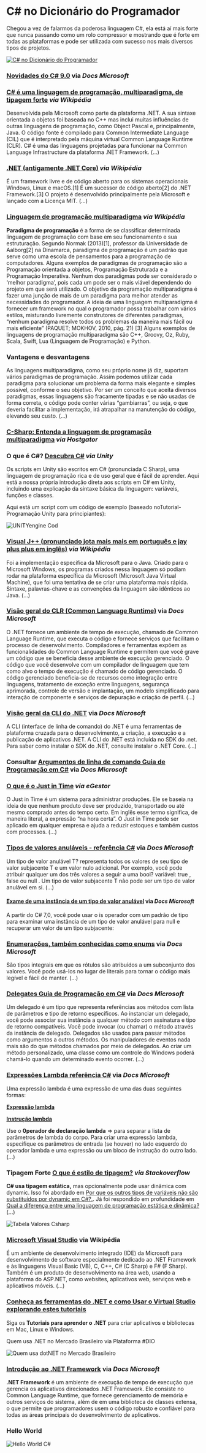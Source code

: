 # C# no Dicionário do Programador 

Chegou a vez de falarmos da poderosa linguagem C#, ela está aí mais forte que nunca passando como um rolo compressor e mostrando que é forte em todas as plataformas e pode ser utilizada com sucesso nos mais diversos tipos de projetos. 

[![C# no Dicionário do Programador](http://img.youtube.com/vi/NXVQasys0B8/0.jpg)](http://www.youtube.com/watch?v=NXVQasys0B8 "C# no Dicionário do Programador") 

### [Novidades do C# 9.0](https://docs.microsoft.com/pt-br/dotnet/csharp/whats-new/csharp-9) via _Docs Microsoft_

### [C# é uma linguagem de programação, multiparadigma, de tipagem forte](https://pt.wikipedia.org/wiki/C_Sharp) _via Wikipédia_

Desenvolvida pela Microsoft como parte da plataforma .NET. A sua sintaxe orientada a objetos foi baseada no C++ mas inclui muitas influências de outras linguagens de programação, como Object Pascal e, principalmente, Java. O código fonte é compilado para Common Intermediate Language (CIL) que é interpretado pela máquina virtual Common Language Runtime (CLR). C# é uma das linguagens projetadas para funcionar na Common Language Infrastructure da plataforma .NET Framework. (...)

### [.NET (antigamente .NET Core)](https://pt.wikipedia.org/wiki/.NET) _via Wikipédia_

É um framework livre e de código aberto para os sistemas operacionais Windows, Linux e macOS.[1] É um sucessor de código aberto[2] do .NET Framework.[3] O projeto é desenvolvido principalmente pela Microsoft e lançado com a Licença MIT. (...)

### [Linguagem de programação multiparadigma](https://pt.wikipedia.org/wiki/Linguagem_de_programa%C3%A7%C3%A3o_multiparadigma) _via Wikipédia_

**Paradigma de programação** é a forma de se classificar determinada linguagem de programação com base em seu funcionamento e sua estruturação. Segundo Normak (2013)[1], professor da Universidade de Aalborg[2] na Dinamarca, paradigma de programação é um padrão que serve como uma escola de pensamentos para a programação de computadores. Alguns exemplos de paradigmas de programação são a Programação orientada a objetos, Programação Estruturada e a Programação Imperativa. Nenhum dos paradigmas pode ser considerado o ‘melhor paradigma’, pois cada um pode ser o mais viável dependendo do projeto em que será utilizado. O objetivo da programação multiparadigma é fazer uma junção de mais de um paradigma para melhor atender as necessidades do programador. A ideia de uma linguagem multiparadigma é fornecer um framework no qual o programador possa trabalhar com vários estilos, misturando livremente construtores de diferentes paradigmas, “nenhum paradigma resolve todos os problemas da maneira mais fácil ou mais eficiente” (PAQUET; MOKHOV, 2010, pág. 21) [3] Alguns exemplos de linguagens de programação multiparadigma são C++, Groovy, Oz, Ruby, Scala, Swift, Lua (Linguagem de Programação) e Python.

### Vantagens e desvantagens

As linguagens multiparadigma, como seu próprio nome já diz, suportam vários paradigmas de programação. Assim podemos utilizar cada paradigma para solucionar um problema da forma mais elegante e simples possível, conforme o seu objetivo. Por ser um conceito que aceita diversos paradigmas, essas linguagens são fracamente tipadas e se não usadas de forma correta, o código pode conter várias “gambiarras”, ou seja, o que deveria facilitar a implementação, irá atrapalhar na manutenção do código, elevando seu custo. (...)

### [C-Sharp: Entenda a linguagem de programação multiparadigma](https://www.hostgator.com.br/blog/csharp-linguagem-de-programacao-multiparadigma/) _via Hostgator_

### O que é C#? [Descubra C#](https://unity3d.com/pt/learning-c-sharp-in-unity-for-beginners?_ga=2.70437783.664163583.1609615176-990333098.1609615176) _via Unity_

Os scripts em Unity são escritos em C# (pronunciada C Sharp), uma linguagem de programação rica e de uso geral que é fácil de aprender. Aqui está a nossa própria introdução direta aos scripts em C# em Unity, incluindo uma explicação da sintaxe básica da linguagem: variáveis, funções e classes.

Aqui está um script com um código de exemplo (baseado noTutorial- Programação Unity para principiantes): 

![UNITYengine Cod](https://user-images.githubusercontent.com/76437195/103465282-70aaf680-4d10-11eb-805a-e977fdd68605.jpg)

### [Visual J++ (pronunciado jota mais mais em português e jay plus plus em inglês)](https://pt.wikipedia.org/wiki/Visual_J%2B%2B) _via Wikipédia_

Foi a implementação específica da Microsoft para o Java. Criado para o Microsoft Windows, os programas criados nessa linguagem só podiam rodar na plataforma específica da Microsoft (Microsoft Java Virtual Machine), que foi uma tentativa de se criar uma plataforma mais rápida. Sintaxe, palavras-chave e as convenções da linguagem são idênticos ao Java. (...)

### [Visão geral do CLR (Common Language Runtime)](https://docs.microsoft.com/pt-br/dotnet/standard/clr) via _Docs Microsoft_

O .NET fornece um ambiente de tempo de execução, chamado de Common Language Runtime, que executa o código e fornece serviços que facilitam o processo de desenvolvimento. Compiladores e ferramentas expõem as funcionalidades do Common Language Runtime e permitem que você grave um código que se beneficia desse ambiente de execução gerenciado. O código que você desenvolve com um compilador de linguagem que tem como alvo o tempo de execução é chamado de código gerenciado. O código gerenciado beneficia-se de recursos como integração entre linguagens, tratamento de exceção entre linguagens, segurança aprimorada, controle de versão e implantação, um modelo simplificado para interação de componente e serviços de depuração e criação de perfil. (...) 

### [Visão geral da CLI do .NET](https://docs.microsoft.com/pt-br/dotnet/core/tools/) via _Docs Microsoft_

A CLI (interface de linha de comando) do .NET é uma ferramentas de plataforma cruzada para o desenvolvimento, a criação, a execução e a publicação de aplicativos .NET.
A CLI do .NET está incluída no SDK do .net. Para saber como instalar o SDK do .NET, consulte instalar o .NET Core. (...)

### Consultar [Argumentos de linha de comando Guia de Programação em C#](https://docs.microsoft.com/pt-br/dotnet/csharp/programming-guide/main-and-command-args/command-line-arguments) via _Docs Microsoft_

### [O que é o Just in Time](https://blog.egestor.com.br/just-in-time/) _via eGestor_

O Just in Time é um sistema para administrar produções. Ele se baseia na ideia de que nenhum produto deve ser produzido, transportado ou até mesmo comprado antes do tempo certo. Em inglês esse termo significa, de maneira literal, a expressão “na hora certa”. O Just in Time pode ser aplicado em qualquer empresa e ajuda a reduzir estoques e também custos com processos. (...)

### [Tipos de valores anuláveis - referência C#](https://docs.microsoft.com/pt-br/dotnet/csharp/language-reference/builtin-types/nullable-value-types) via _Docs Microsoft_

Um tipo de valor anulável T? representa todos os valores de seu tipo de valor subjacente T e um valor nulo adicional. Por exemplo, você pode atribuir qualquer um dos três valores a seguir a uma bool? variável: true , false ou null . Um tipo de valor subjacente T não pode ser um tipo de valor anulável em si. (...)

#### [Exame de uma instância de um tipo de valor anulável](https://docs.microsoft.com/pt-br/dotnet/csharp/language-reference/builtin-types/nullable-value-types)  via _Docs Microsoft_

A partir do C# 7,0, você pode usar o is operador com um padrão de tipo para examinar uma instância de um tipo de valor anulável para null e recuperar um valor de um tipo subjacente:

### [Enumerações, também conhecidas como enums](https://docs.microsoft.com/pt-br/dotnet/fsharp/language-reference/enumerations) via _Docs Microsoft_

São tipos integrais em que os rótulos são atribuídos a um subconjunto dos valores. Você pode usá-los no lugar de literais para tornar o código mais legível e fácil de manter. (...)

### [Delegates Guia de Programação em C#](https://docs.microsoft.com/pt-br/dotnet/csharp/programming-guide/delegates/) via _Docs Microsoft_

Um delegado é um tipo que representa referências aos métodos com lista de parâmetros e tipo de retorno específicos. Ao instanciar um delegado, você pode associar sua instância a qualquer método com assinatura e tipo de retorno compatíveis. Você pode invocar (ou chamar) o método através da instância de delegado. Delegados são usados para passar métodos como argumentos a outros métodos. Os manipuladores de eventos nada mais são do que métodos chamados por meio de delegados. Ao criar um método personalizado, uma classe como um controle do Windows poderá chamá-lo quando um determinado evento ocorrer. (...)

### [Expressões Lambda referência C#](https://docs.microsoft.com/pt-br/dotnet/csharp/language-reference/operators/lambda-expressions) via _Docs Microsoft_ 

Uma expressão lambda é uma expressão de uma das duas seguintes formas:

**[Expressão lambda](https://docs.microsoft.com/pt-br/dotnet/csharp/language-reference/operators/lambda-expressions#expression-lambdas)** 

**[Instrução lambda](https://docs.microsoft.com/pt-br/dotnet/csharp/language-reference/operators/lambda-expressions#statement-lambdas)**

Use o **0perador de declaração lambda** => para separar a lista de parâmetros de lambda do corpo. Para criar uma expressão lambda, especifique os parâmetros de entrada (se houver) no lado esquerdo do operador lambda e uma expressão ou um bloco de instrução do outro lado. (...)

### Tipagem Forte [O que é estilo de tipagem?](https://pt.stackoverflow.com/questions/190463/o-que-%C3%A9-estilo-de-tipagem) _via Stackoverflow_

**C# usa tipagem estática,** mas opcionalmente pode usar dinâmica com dynamic. Isso foi abordado em [Por que os outros tipos de variáveis não são substituídos por dynamic em C#?.](https://pt.stackoverflow.com/questions/161729/por-que-os-outros-tipos-de-vari%c3%a1veis-n%c3%a3o-s%c3%a3o-substitu%c3%addos-por-dynamic-em-c). Já foi respondido em profundidade em [Qual a diferença entre uma linguagem de programação estática e dinâmica?](https://pt.stackoverflow.com/questions/21508/qual-a-diferen%c3%a7a-entre-uma-linguagem-de-programa%c3%a7%c3%a3o-est%c3%a1tica-e-din%c3%a2mica) (...)

![Tabela Valores Csharp](https://user-images.githubusercontent.com/76437195/103467086-b3c19580-4d21-11eb-9fe3-47d194df086a.jpg)

### [Microsoft Visual Studio](https://pt.wikipedia.org/wiki/Microsoft_Visual_Studio) via Wikipédia

É um ambiente de desenvolvimento integrado (IDE) da Microsoft para desenvolvimento de software especialmente dedicado ao .NET Framework e às linguagens Visual Basic (VB), C, C++, C# (C Sharp) e F# (F Sharp). Também é um produto de desenvolvimento na área web, usando a plataforma do ASP.NET, como websites, aplicativos web, serviços web e aplicativos móveis. (...)

### [Conheça as ferramentas do .NET e como Usar o Virtual Studio explorando estes tutoriais](https://docs.microsoft.com/pt-br/dotnet/core/tutorials/)

Siga os **Tutoriais para aprender o .NET** para criar aplicativos e bibliotecas em Mac, Linux e Windows.

Quem usa .NET no Mercado Brasileiro via Plataforma #DIO

![Quem usa dotNET no Mercado Brasileiro](https://user-images.githubusercontent.com/76437195/103467632-6c3e0800-4d27-11eb-8173-2c9d7bb301c2.jpg)

### [Introdução ao .NET Framework](https://docs.microsoft.com/pt-br/dotnet/framework/get-started/) via _Docs Microsoft_ 

**.NET Framework** é um ambiente de execução de tempo de execução que gerencia os aplicativos direcionados .NET Framework. Ele consiste no Common Language Runtime, que fornece gerenciamento de memória e outros serviços do sistema, além de em uma biblioteca de classes extensa, o que permite que programadores usem o código robusto e confiável para todas as áreas principais do desenvolvimento de aplicativos.

### Hello World

![Hello World C#](https://user-images.githubusercontent.com/76437195/103467876-e079ab00-4d29-11eb-803a-cd5d61dcfa08.jpg)

